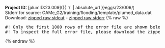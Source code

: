 **Project ID:** [plumID:23.009]({{ '/' | absolute_url }}eggs/23/009/)  
Stderr for source:  OAMe_G2/training/flooding/template/plumed_data.dat   
Download: [zipped raw stdout](plumed_data.dat.plumed_master.stdout.txt.zip) - [zipped raw stderr](plumed_data.dat.plumed_master.stderr.txt.zip) 
{% raw %}
<pre>
#! Only the first 1000 rows of the error file are shown below
#! To inspect the full error file, please download the zipped raw stderr file above
</pre>
{% endraw %}
